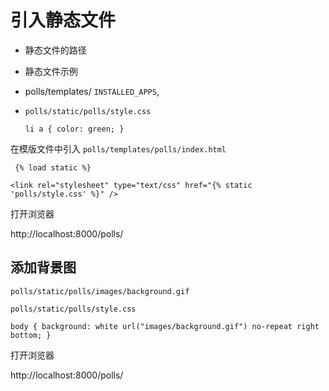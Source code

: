 引入静态文件
============

-	静态文件的路径
-	静态文件示例

-	polls/templates/ `INSTALLED_APPS`,

-	`polls/static/polls/style.css`

	```
	li a { color: green; }
	```

在模版文件中引入 `polls/templates/polls/index.html`

```
 {% load static %}

<link rel="stylesheet" type="text/css" href="{% static 'polls/style.css' %}" />

```

打开浏览器

http://localhost:8000/polls/

添加背景图
----------

`polls/static/polls/images/background.gif`

```
polls/static/polls/style.css
```

```
body { background: white url("images/background.gif") no-repeat right bottom; }
```

打开浏览器

http://localhost:8000/polls/
